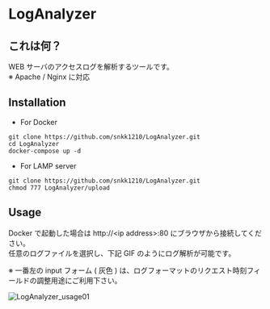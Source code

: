 # LogAnalyzer

## これは何？

WEB サーバのアクセスログを解析するツールです。  
※ Apache / Nginx に対応  

## Installation

- For Docker
```
git clone https://github.com/snkk1210/LogAnalyzer.git
cd LogAnalyzer
docker-compose up -d
```

- For LAMP server
```
git clone https://github.com/snkk1210/LogAnalyzer.git
chmod 777 LogAnalyzer/upload
```

## Usage
Docker で起動した場合は http://\<ip address\>:80 にブラウザから接続してください。  
任意のログファイルを選択し、下記 GIF のようにログ解析が可能です。  

※ 一番左の input フォーム ( 灰色 ) は、ログフォーマットのリクエスト時刻フィールドの調整用途にご利用下さい。   

![LogAnalyzer_usage01](https://user-images.githubusercontent.com/46625712/185736408-184ecba5-0f97-4d89-95e4-b0e2da50dbff.gif)